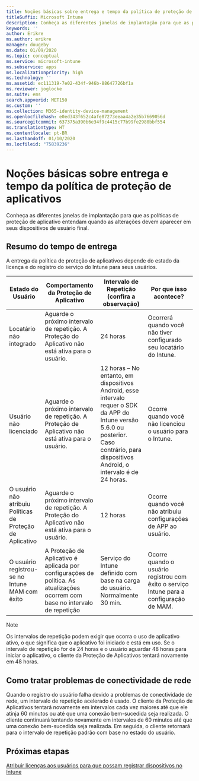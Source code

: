 ```yaml
---
title: Noções básicas sobre entrega e tempo da política de proteção de aplicativos
titleSuffix: Microsoft Intune
description: Conheça as diferentes janelas de implantação para que as políticas de proteção de aplicativo entendam quando as alterações devem aparecer em seus dispositivos de usuário final.
keywords: ''
author: Erikre
ms.author: erikre
manager: dougeby
ms.date: 01/09/2020
ms.topic: conceptual
ms.service: microsoft-intune
ms.subservice: apps
ms.localizationpriority: high
ms.technology: ''
ms.assetid: ec111319-7e02-434f-946b-88647726bf1a
ms.reviewer: joglocke
ms.suite: ems
search.appverid: MET150
ms.custom: ''
ms.collection: M365-identity-device-management
ms.openlocfilehash: e0ed343f652c4afe87273eeaa4a2e35b7669056d
ms.sourcegitcommit: 637375a390b6e34f9c4415c77b99fe2980bbf554
ms.translationtype: HT
ms.contentlocale: pt-BR
ms.lasthandoff: 01/10/2020
ms.locfileid: "75839236"
---
```

# <a name="understand-app-protection-policy-delivery-timing"></a>Noções básicas sobre entrega e tempo da política de proteção de aplicativos

Conheça as diferentes janelas de implantação para que as políticas de proteção de aplicativo entendam quando as alterações devem aparecer em seus dispositivos de usuário final.

## <a name="delivery-timing-summary"></a>Resumo do tempo de entrega

A entrega da política de proteção de aplicativos depende do estado da licença e do registro do serviço do Intune para seus usuários.  

|    Estado do Usuário    |    Comportamento da Proteção de Aplicativo     |    Intervalo de Repetição (confira a observação)    |    Por que isso acontece?    |
|-----------------------------------------------------|-------------------------------------------------------------------------------------------------|--------------------------------------------------------------------------------------|-----------------------------------------------------------------------------------------------------------|
|    Locatário não integrado    |    Aguarde o próximo intervalo de repetição.  A Proteção do Aplicativo não está ativa para o usuário.    |    24 horas    |    Ocorrerá quando você não tiver configurado seu locatário do Intune.    |
|    Usuário não licenciado     |    Aguarde o próximo intervalo de repetição.  A Proteção de Aplicativo não está ativa para o usuário.     |    12 horas – No entanto, em dispositivos Android, esse intervalo requer o SDK da APP do Intune versão 5.6.0 ou posterior. Caso contrário, para dispositivos Android, o intervalo é de 24 horas.   |    Ocorre quando você não licenciou o usuário para o Intune.    |
|    O usuário não atribuiu Políticas de Proteção de Aplicativo    |    Aguarde o próximo intervalo de repetição.  A Proteção do Aplicativo não está ativa para o usuário.    |    12 horas        |    Ocorre quando você não atribuiu configurações de APP ao usuário.    |
|    O usuário registrou-se no Intune MAM com êxito    |    A Proteção de Aplicativo é aplicada por configurações de política.    As atualizações ocorrem com base no intervalo de repetição    |    Serviço do Intune definido com base na carga do usuário.    Normalmente 30 min.     |    Ocorre quando o usuário registrou com êxito o serviço Intune para a configuração de MAM.    |

> [!NOTE]
> Os intervalos de repetição podem exigir que ocorra o uso de aplicativo ativo, o que significa que o aplicativo foi iniciado e está em uso.  Se o intervalo de repetição for de 24 horas e o usuário aguardar 48 horas para iniciar o aplicativo, o cliente da Proteção de Aplicativos tentará novamente em 48 horas.

## <a name="handling-network-connectivity-issues"></a>Como tratar problemas de conectividade de rede

Quando o registro do usuário falha devido a problemas de conectividade de rede, um intervalo de repetição acelerado é usado.  O cliente da Proteção de Aplicativos tentará novamente em intervalos cada vez maiores até que ele atinja 60 minutos ou até que uma conexão bem-sucedida seja realizada.  O cliente continuará tentando novamente em intervalos de 60 minutos até que uma conexão bem-sucedida seja realizada. Em seguida, o cliente retornará para o intervalo de repetição padrão com base no estado do usuário.

## <a name="next-steps"></a>Próximas etapas

[Atribuir licenças aos usuários para que possam registrar dispositivos no Intune](../fundamentals/licenses-assign.md)

